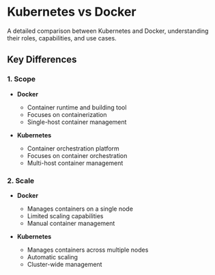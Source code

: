 # Kubernetes vs Docker

A detailed comparison between Kubernetes and Docker, understanding their roles, capabilities, and use cases.

## Key Differences

### 1. Scope
- **Docker**
  - Container runtime and building tool
  - Focuses on containerization
  - Single-host container management
  
- **Kubernetes**
  - Container orchestration platform
  - Focuses on container orchestration
  - Multi-host container management

### 2. Scale
- **Docker**
  - Manages containers on a single node
  - Limited scaling capabilities
  - Manual container management
  
- **Kubernetes**
  - Manages containers across multiple nodes
  - Automatic scaling
  - Cluster-wide management